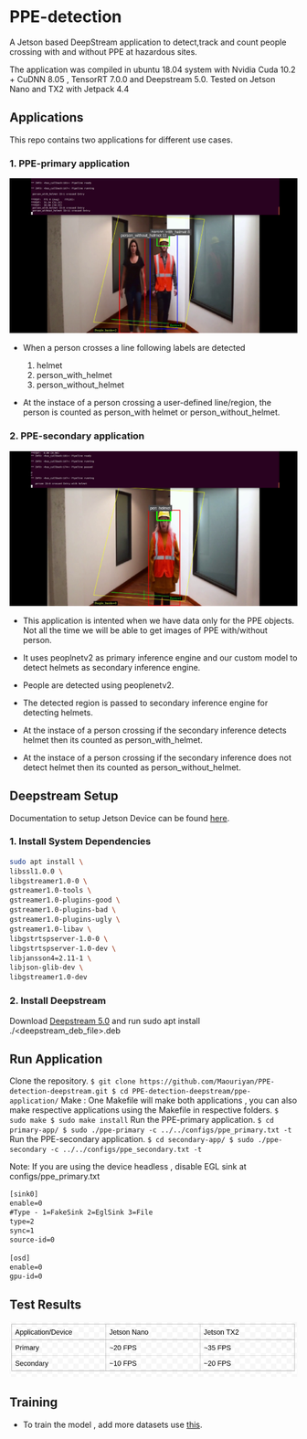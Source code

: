 # PPE-detection
A Jetson based DeepStream application to detect,track and count people crossing with and without PPE at hazardous sites.

The application was compiled in ubuntu 18.04 system with Nvidia Cuda 10.2 + CuDNN 8.05 , TensorRT 7.0.0 and Deepstream 5.0. 
Tested on Jetson Nano and TX2 with Jetpack 4.4

## Applications
This repo contains two applications for different use cases.

### 1. PPE-primary application


![primary](video/primary.png)
- When a person crosses a line following labels are detected
  1) helmet
  2) person_with_helmet
  3) person_without_helmet

- At the instace of a person crossing a user-defined line/region, the person is counted as person_with helmet or person_without_helmet.

### 2. PPE-secondary application

![secondary](video/secondary.png)
- This application is intented when we have data only for the PPE objects. Not all the time we will be able to get images of PPE with/without person.

- It uses peoplnetv2 as primary inference engine and our custom model to detect helmets as secondary inference engine.
- People are detected using peoplenetv2.
- The detected region is passed to secondary inference engine for detecting helmets.
- At the instace of a person crossing if the secondary inference detects helmet then its counted as person_with_helmet.
- At the instace of a person crossing if the secondary inference does not detect helmet then its counted as person_without_helmet.

## Deepstream Setup

Documentation to setup Jetson Device can be found [here](https://docs.nvidia.com/jetson/jetpack/install-jetpack/index.html).

### 1. Install System Dependencies

```sh
sudo apt install \
libssl1.0.0 \
libgstreamer1.0-0 \
gstreamer1.0-tools \
gstreamer1.0-plugins-good \
gstreamer1.0-plugins-bad \
gstreamer1.0-plugins-ugly \
gstreamer1.0-libav \
libgstrtspserver-1.0-0 \
libgstrtspserver-1.0-dev \
libjansson4=2.11-1 \
libjson-glib-dev \
libgstreamer1.0-dev

```

### 2. Install Deepstream

Download [Deepstream 5.0](https://developer.nvidia.com/assets/Deepstream/5.0/ga/secure/deepstream_sdk_5.0.1_amd64.deb) and run 
sudo apt install ./<deepstream_deb_file>.deb





## Run Application
Clone the repository.
    ````
    $ git clone https://github.com/Maouriyan/PPE-detection-deepstream.git
    $ cd PPE-detection-deepstream/ppe-application/
    ````
Make : One Makefile will make both applications , you can also make respective applications using the Makefile in respective folders.
    ````
    $ sudo make
    $ sudo make install
    ````
Run the PPE-primary application.
     ````
    $ cd primary-app/
    $ sudo ./ppe-primary -c ../../configs/ppe_primary.txt -t
    ````
Run the PPE-secondary application.
     ````
    $ cd secondary-app/
    $ sudo ./ppe-secondary -c ../../configs/ppe_secondary.txt -t
    ````

Note: If you are using the device headless , disable EGL sink at configs/ppe_primary.txt

 ````
 [sink0]
 enable=0
 #Type - 1=FakeSink 2=EglSink 3=File
 type=2
 sync=1
 source-id=0
 
 [osd]
 enable=0
 gpu-id=0

 ````
 
## Test Results

![result](video/results.png)


## Training

- To train the model , add more datasets use [this](https://github.com/Maouriyan/PPE-detection-TLT-training).




 
 
 
